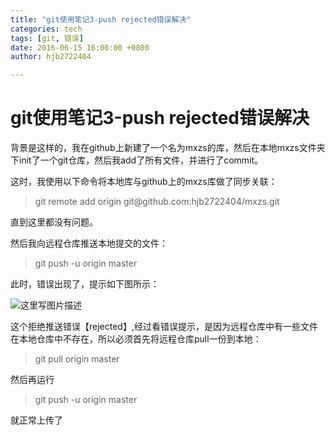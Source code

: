 ```yaml
---
title: "git使用笔记3-push rejected错误解决"
categories: tech
tags: [git, 错误]
date: 2016-06-15 16:00:00 +0800
author: hjb2722404

---
```


# git使用笔记3-push rejected错误解决

背景是这样的，我在github上新建了一个名为mxzs的库，然后在本地mxzs文件夹下init了一个git仓库，然后我add了所有文件，并进行了commit。

这时，我使用以下命令将本地库与github上的mxzs库做了同步关联：

<blockquote>
  git remote add origin git@github.com:hjb2722404/mxzs.git
</blockquote>

直到这里都没有问题。

然后我向远程仓库推送本地提交的文件：

<blockquote>
  git push -u origin master
</blockquote>

此时，错误出现了，提示如下图所示：

![这里写图片描述](http://img.blog.csdn.net/20150519232459826)

这个拒绝推送错误【rejected】,经过看错误提示，是因为远程仓库中有一些文件在本地仓库中不存在，所以必须首先将远程仓库pull一份到本地：

<blockquote>
  git pull origin master
</blockquote>

然后再运行

<blockquote>
  git push -u origin master
</blockquote>

就正常上传了
